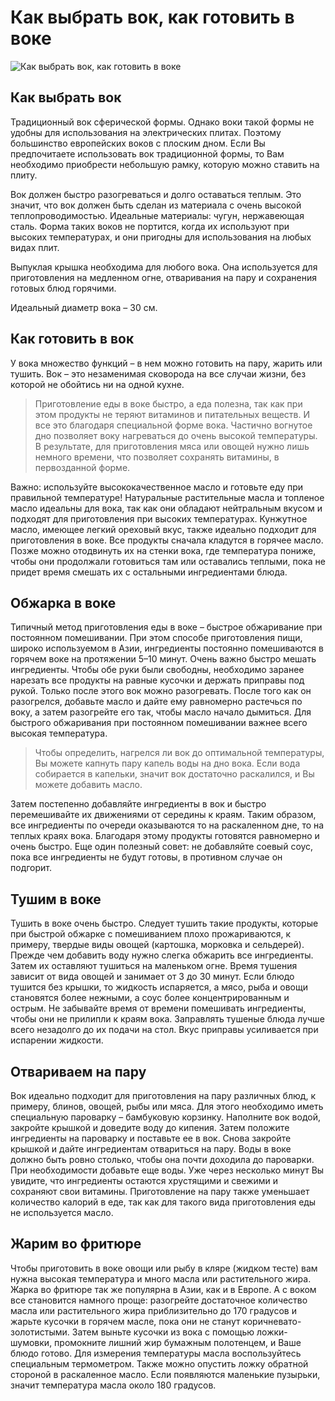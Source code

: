 # Как выбрать вок, как готовить в воке
![Как выбрать вок, как готовить в воке](/images/Kulinar/Sovet/vok.jpg 'Как выбрать вок, как готовить в воке')

## Как выбрать вок
Традиционный вок сферической формы. Однако воки такой формы не удобны для использования на электрических плитах. Поэтому большинство европейских воков с плоским дном. Если Вы предпочитаете использовать вок традиционной формы, то Вам необходимо приобрести небольшую рамку, которую можно ставить на плиту.

Вок должен быстро разогреваться и долго оставаться теплым. Это значит, что вок должен быть сделан из материала с очень высокой теплопроводимостью. Идеальные материалы: чугун, нержавеющая сталь. Форма таких воков не портится, когда их используют при высоких температурах, и они пригодны для использования на любых видах плит.

Выпуклая крышка необходима для любого вока. Она используется для приготовления на медленном огне, отваривания на пару и сохранения готовых блюд горячими.

Идеальный диаметр вока – 30 см.

## Как готовить в вок
У вока множество функций – в нем можно готовить на пару, жарить или тушить. Вок – это незаменимая сковорода на все случаи жизни, без которой не обойтись ни на одной кухне.

> Приготовление еды в воке быстро, а еда полезна, так как при этом продукты не теряют витаминов и питательных веществ. И все это благодаря специальной форме вока. Частично вогнутое дно позволяет воку нагреваться до очень высокой температуры. В результате, для приготовления мяса или овощей нужно лишь немного времени, что позволяет сохранять витамины, в первозданной форме.

Важно: используйте высококачественное масло и готовьте еду при правильной температуре! Натуральные растительные масла и топленое масло идеальны для вока, так как они обладают нейтральным вкусом и подходят для приготовления при высоких температурах. Кунжутное масло, имеющее легкий ореховый вкус, также идеально подходит для приготовления в воке. Все продукты сначала кладутся в горячее масло. Позже можно отодвинуть их на стенки вока, где температура пониже, чтобы они продолжали готовиться там или оставались теплыми, пока не придет время смешать их с остальными ингредиентами блюда.

## Обжарка в воке
Типичный метод приготовления еды в воке – быстрое обжаривание при постоянном помешивании. При этом способе приготовления пищи, широко используемом в Азии, ингредиенты постоянно помешиваются в горячем воке на протяжении 5–10 минут. Очень важно быстро мешать ингредиенты. Чтобы обе руки были свободны, необходимо заранее нарезать все продукты на равные кусочки и держать приправы под рукой. Только после этого вок можно разогревать. После того как он разогрелся, добавьте масло и дайте ему равномерно растечься по воку, а затем разогрейте его так, чтобы масло начало дымиться. Для быстрого обжаривания при постоянном помешивании важнее всего высокая температура.

> Чтобы определить, нагрелся ли вок до оптимальной температуры, Вы можете капнуть пару капель воды на дно вока. Если вода собирается в капельки, значит вок достаточно раскалился, и Вы можете добавить масло.

Затем постепенно добавляйте ингредиенты в вок и быстро перемешивайте их движениями от середины к краям. Таким образом, все ингредиенты по очереди оказываются то на раскаленном дне, то на теплых краях вока. Благодаря этому продукты готовятся равномерно и очень быстро. Еще один полезный совет: не добавляйте соевый соус, пока все ингредиенты не будут готовы, в противном случае он подгорит.

## Тушим в воке
Тушить в воке очень быстро. Следует тушить такие продукты, которые при быстрой обжарке с помешиванием плохо прожариваются, к примеру, твердые виды овощей (картошка, морковка и сельдерей). Прежде чем добавить воду нужно слегка обжарить все ингредиенты. Затем их оставляют тушиться на маленьком огне. Время тушения зависит от вида овощей и занимает от 3 до 30 минут. Если блюдо тушится без крышки, то жидкость испаряется, а мясо, рыба и овощи становятся более нежными, а соус более концентрированным и острым. Не забывайте время от времени помешивать ингредиенты, чтобы они не прилипли к краям вока. Заправлять тушеные блюда лучше всего незадолго до их подачи на стол. Вкус приправы усиливается при испарении жидкости.

## Отвариваем на пару
Вок идеально подходит для приготовления на пару различных блюд, к примеру, блинов, овощей, рыбы или мяса. Для этого необходимо иметь специальную пароварку – бамбуковую корзинку. Наполните вок водой, закройте крышкой и доведите воду до кипения. Затем положите ингредиенты на пароварку и поставьте ее в вок. Снова закройте крышкой и дайте ингредиентам отвариться на пару. Воды в воке должно быть ровно столько, чтобы она почти доходила до пароварки. При необходимости добавьте еще воды. Уже через несколько минут Вы увидите, что ингредиенты остаются хрустящими и свежими и сохраняют свои витамины. Приготовление на пару также уменьшает количество калорий в еде, так как для такого вида приготовления еды не используется масло.

## Жарим во фритюре
Чтобы приготовить в воке овощи или рыбу в кляре (жидком тесте) вам нужна высокая температура и много масла или растительного жира. Жарка во фритюре так же популярна в Азии, как и в Европе. А с воком все становится намного проще: разогрейте достаточное количество масла или растительного жира приблизительно до 170 градусов и жарьте кусочки в горячем масле, пока они не станут коричневато-золотистыми. Затем выньте кусочки из вока с помощью ложки-шумовки, промокните лишний жир бумажным полотенцем, и Ваше блюдо готово. Для измерения температуры масла воспользуйтесь специальным термометром. Также можно опустить ложку обратной стороной в раскаленное масло. Если появляются маленькие пузырьки, значит температура масла около 180 градусов.

